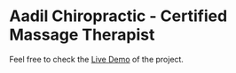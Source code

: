 # Aadil Chiropractic - Certified Massage Therapist

Feel free to check the <a href="https://irfanzulkarnain.github.io/CertifiedMassageTherapist/" target="_blank" rel="noreferrer noopener">Live Demo</a> of the project.
